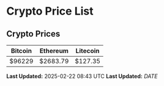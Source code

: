 # Crypto Price List

## Crypto Prices
| Bitcoin | Ethereum | Litecoin |
| ------- | -------- | -------- |
| $96229 | $2683.79 | $127.35 |
**Last Updated:** 2025-02-22 08:43 UTC
**Last Updated:** $DATE$
